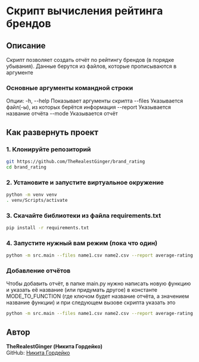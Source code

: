 # Скрипт вычисления рейтинга брендов

## Описание

Скрипт позволяет создать отчёт по рейтингу брендов (в порядке убывания). Данные берутся из файлов, которые прописываются в аргументе

### Основные аргументы командной строки

Опции:
  -h, --help            Показывает аргументы скрипта
  --files               Указывается файл(-ы), из которых берётся информация
  --report              Указывается название отчёта
  --mode                Указывается отчёт

## Как развернуть проект

### 1. Клонируйте репозиторий

```sh
git https://github.com/TheRealestGinger/brand_rating
cd brand_rating
```

### 2. Установите и запустите виртуальное окружение

```sh
python -m venv venv
. venv/Scripts/activate
```

### 3. Скачайте библиотеки из файла requirements.txt

```sh
pip install -r requirements.txt
```

### 4. Запустите нужный вам режим (пока что один)


```sh
python -m src.main --files name1.csv name2.csv --report average-rating 
```

### Добавление отчётов

Чтобы добавить отчёт, в папке main.py нужно написать новую функцию и указать её название (или придумать другое) в константе MODE_TO_FUNCTION (где ключом будет название отчёта, а значением название функции) и при следующем вызове скрипта указать это

```sh
python -m src.main --files name1.csv name2.csv --report average-rating --mode mode
```

## Автор

**TheRealestGinger (Никита Гордейко)**  
GitHub: [Никита Гордейко](https://github.com/TheRealestGinger)